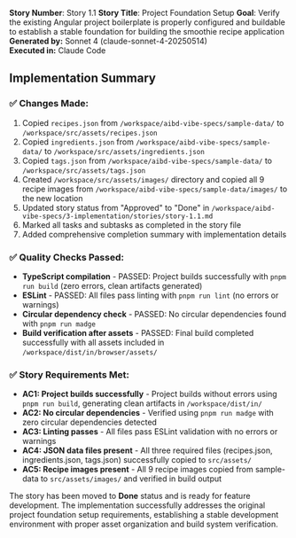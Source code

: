 **Story Number**: Story 1.1
**Story Title**: Project Foundation Setup
**Goal**: Verify the existing Angular project boilerplate is properly configured and buildable to establish a stable foundation for building the smoothie recipe application
**Generated by:** Sonnet 4 (claude-sonnet-4-20250514)  
**Executed in:** Claude Code

## Implementation Summary

### ✅ Changes Made:

1. Copied `recipes.json` from `/workspace/aibd-vibe-specs/sample-data/` to `/workspace/src/assets/recipes.json`
2. Copied `ingredients.json` from `/workspace/aibd-vibe-specs/sample-data/` to `/workspace/src/assets/ingredients.json`
3. Copied `tags.json` from `/workspace/aibd-vibe-specs/sample-data/` to `/workspace/src/assets/tags.json`
4. Created `/workspace/src/assets/images/` directory and copied all 9 recipe images from `/workspace/aibd-vibe-specs/sample-data/images/` to the new location
5. Updated story status from "Approved" to "Done" in `/workspace/aibd-vibe-specs/3-implementation/stories/story-1.1.md`
6. Marked all tasks and subtasks as completed in the story file
7. Added comprehensive completion summary with implementation details

### ✅ Quality Checks Passed:

- **TypeScript compilation** - PASSED: Project builds successfully with `pnpm run build` (zero errors, clean artifacts generated)
- **ESLint** - PASSED: All files pass linting with `pnpm run lint` (no errors or warnings)
- **Circular dependency check** - PASSED: No circular dependencies found with `pnpm run madge`
- **Build verification after assets** - PASSED: Final build completed successfully with all assets included in `/workspace/dist/in/browser/assets/`

### ✅ Story Requirements Met:

- **AC1: Project builds successfully** - Project builds without errors using `pnpm run build`, generating clean artifacts in `/workspace/dist/in/`
- **AC2: No circular dependencies** - Verified using `pnpm run madge` with zero circular dependencies detected
- **AC3: Linting passes** - All files pass ESLint validation with no errors or warnings
- **AC4: JSON data files present** - All three required files (recipes.json, ingredients.json, tags.json) successfully copied to `src/assets/`
- **AC5: Recipe images present** - All 9 recipe images copied from sample-data to `src/assets/images/` and verified in build output

The story has been moved to **Done** status and is ready for feature development. The implementation successfully addresses the original project foundation setup requirements, establishing a stable development environment with proper asset organization and build system verification.